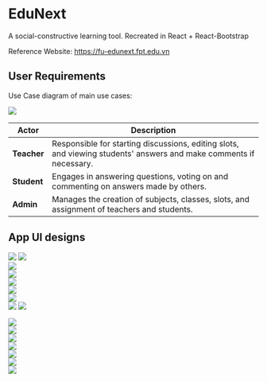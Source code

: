 # EduNext
A social-constructive learning tool.
Recreated in React + React-Bootstrap

Reference Website: https://fu-edunext.fpt.edu.vn

## User Requirements
Use Case diagram of main use cases:

![](https://gh-images.bimsua.me/edunext-promo/uc.png)

| **Actor**  | **Description**                                                                |
|------------|--------------------------------------------------------------------------------|
| **Teacher**| Responsible for starting discussions, editing slots, and viewing students' answers and make comments if necessary. |
| **Student**| Engages in answering questions, voting on and commenting on answers made by others. |
| **Admin**  | Manages the creation of subjects, classes, slots, and assignment of teachers and students. |


## App UI designs

![](https://gh-images.bimsua.me/edunext-promo/login.png)
![](https://gh-images.bimsua.me/edunext-promo/courses_list.png)  
![](https://gh-images.bimsua.me/edunext-promo/slots_list.png)  
![](https://gh-images.bimsua.me/edunext-promo/slot_control.png)  
![](https://gh-images.bimsua.me/edunext-promo/import_activities.png)  
![](https://gh-images.bimsua.me/edunext-promo/slot_detail.png)  
![](https://gh-images.bimsua.me/edunext-promo/rich_comments.png)  
![](https://gh-images.bimsua.me/edunext-promo/voting.png)
![](https://gh-images.bimsua.me/edunext-promo/comment_tree.png)  
  
![](https://gh-images.bimsua.me/edunext-promo/manage_subjects.png)  
![](https://gh-images.bimsua.me/edunext-promo/manage_users.png)  
![](https://gh-images.bimsua.me/edunext-promo/manage_classes.png)  
![](https://gh-images.bimsua.me/edunext-promo/create_class_info.png)  
![](https://gh-images.bimsua.me/edunext-promo/assign_students.png)  
![](https://gh-images.bimsua.me/edunext-promo/slot_edit_admin.png)  
![](https://gh-images.bimsua.me/edunext-promo/edit_slot.png)  
